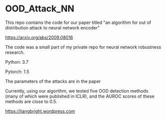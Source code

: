 # OOD_Attack_NN

This repo contains the code for our paper titled "an algorithm for out of distribution attack to neural network encoder"

https://arxiv.org/abs/2009.08016

The code was a small part of my private repo for neural network robustness research.

Python: 3.7

Pytorch: 1.5

The parameters of the attacks are in the paper

Currently, using our algorithm, we tested five OOD detection methods (many of which were published in ICLR), and the AUROC scores of these methods are close to 0.5.


https://liangbright.wordpress.com
